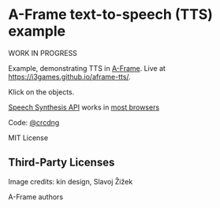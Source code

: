 # A-Frame text-to-speech (TTS) example

WORK IN PROGRESS

Example, demonstrating TTS in [A-Frame](https://aframe.io/). Live at https://i3games.github.io/aframe-tts/.

Klick on the objects. 

[Speech Synthesis API](https://wicg.github.io/speech-api/#tts-section) works in [most browsers](https://caniuse.com/speech-synthesis)

Code: [@crcdng](https://twitter.com/crcdng)

MIT License 

## Third-Party Licenses

Image credits: kin design, Slavoj Žižek

A-Frame authors    